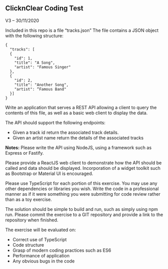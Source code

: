 ## ClicknClear Coding Test
V3 – 30/11/2020

Included in this repo is a file “tracks.json”
The file contains a JSON object with the following structure:

```
{
  "tracks": [
  {
    "id": 1,
    "title": "A Song",
    "artist": "Famous Singer"
  },
  {
    "id": 2,
    "title": "Another Song",
    "artist": “Famous Band"
  }]
}
```

Write an application that serves a REST API allowing a client to query the contents of this file, as well as a basic web client to display the data.

The API should support the following endpoints:
- Given a track id return the associated track details.
- Given an artist name return the details of the associated tracks

**Notes:**
Please write the API using NodeJS, using a framework such as Express or Fastify.

Please provide a ReactJS web client to demonstrate how the API should be called and data should be displayed. Incorporation of a widget toolkit such as Bootstrap or Material UI is encouraged.

Please use TypeScript for each portion of this exercise. You may use any other dependencies or libraries you wish. Write the code in a professional manner as if it were something you were submitting for code review rather than as a toy exercise.

The solution should be simple to build and run, such as simply using npm run. Please commit the exercise to a GIT repository and provide a link to the repository when finished.

The exercise will be evaluated on:
- Correct use of TypeScript
- Code structure
- Grasp of modern coding practices such as ES6
- Performance of application
- Any obvious bugs in the code
